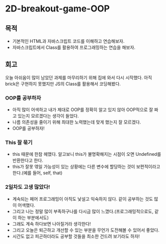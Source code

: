 # 2D-breakout-game-OOP

## 목적
- 기본적인 HTML과 자바스크립트 코드를 이해하고 연습해보자.
- 자바스크립트에서 Class를 활용하여 프로그래밍하는 연습을 해보자.

## 회고
오늘 아쉬움이 많이 남았던 과제를 마무리하기 위해 집에 와서 다시 시작했다.
아직 brick은 구현하지 못했지만 JS의 Class를 활용해서 코딩해봤다.

### OOP를 공부하자
- 아직 많이 어색하고 내가 제대로 OOP를 정확히 알고 있지 않아 OOP적으로 잘 짜고 있는지 모르겠다는 생각이 들었다.
- 나름 의존성을 줄이기 위해 최대한 노력했는데 맞게 했는지 잘 모르겠다.
- OOP를 공부하자!

### This 잘 묶기
- this 때문에 한참 헤맸다. 알고보니 this가 불명확해지는 시점이 오면 Undefined를 반환한다고 한다.
- this가 잘못 엮일 가능성이 있는 상황에는 다른 변수에 할당하는 것이 보편적이라고 한다.(예를 들어, self, that)

### 2일차도 고생 많았다!
- 계속되는 페어 프로그래밍이 아직도 낯설고 익숙하지 않다. 같이 공부하는 것도 많이 어색했다.
- 그리고 나는 정말 많이 부족하구나를 다시금 많이 느꼈다.(프로그래밍적으로도, 같이 하는 부분에서도)
- 그래도 계속 하다보면 나아질거라 생각한다!
- 그리고 오늘은 퇴근하고 개선할 수 있는 부분을 무언가 도전해볼 수 있어서 좋았다.
- 시간도 없고 피곤하더라도 공부할 것들을 최소한 건드려 보기라도 하자!
